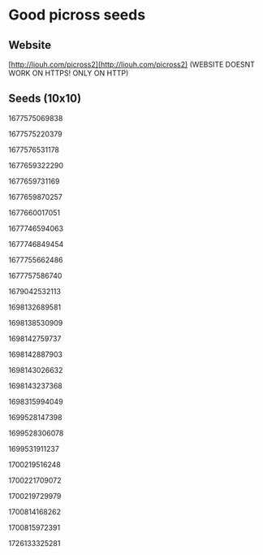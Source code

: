 # Good picross seeds
## Website
[http://liouh.com/picross2](http://liouh.com/picross2) (WEBSITE DOESNT WORK ON HTTPS! ONLY ON HTTP)
## Seeds (10x10)
1677575069838

1677575220379

1677576531178

1677659322290

1677659731169

1677659870257

1677660017051

1677746594063

1677746849454

1677755662486

1677757586740

1679042532113

1698132689581

1698138530909

1698142759737

1698142887903

1698143026632

1698143237368

1698315994049

1699528147398

1699528306078

1699531911237

1700219516248

1700221709072

1700219729979

1700814168262

1700815972391

1726133325281
